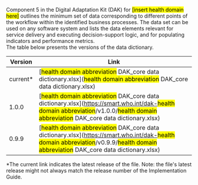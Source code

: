 Component 5 in the Digital Adaptation Kit (DAK) for <mark>[insert health domain here]</mark> outlines the minimum set of data corresponding to different points of the workflow within the identified business processes. The data set can be used on any software system and lists the data elements relevant for service delivery and executing decision-support logic, and for populating indicators and performance metrics.<br>
The table below presents the versions of the data dictionary.

| Version | Link |
|---|---|
| current* | [<mark>health domain abbreviation</mark> DAK_core data dictionary.xlsx](<mark>health domain abbreviation</mark> DAK_core data dictionary.xlsx) |
|1.0.0 | [<mark>health domain abbreviation</mark> DAK_core data dictionary.xlsx](https://smart.who.int/dak-<mark>health domain abbreviation</mark>/v1.0.0/<mark>health domain abbreviation</mark> DAK_core data dictionary.xlsx) |
|0.9.9 | [<mark>health domain abbreviation</mark> DAK_core data dictionary.xlsx](https://smart.who.int/dak-<mark>health domain abbreviation</mark>/v0.9.9/<mark>health domain abbreviation</mark> DAK_core data dictionary.xlsx) |

*The current link indicates the latest release of the file. Note: the file's latest release might not always match the release number of the Implementation Guide.

<!-- An example of how this table looks for the data dictionary of IMMZ DAK, after release v1.0.0:

| Version | Link |
|---|---|
| current* | [IMMZ DAK_core data dictionary.xlsx](IMMZ DAK_core data dictionary.xlsx) |
|1.0.0 | [IMMZ DAK_core data dictionary.xlsx](https://smart.who.int/dak-immz/v1.0.0/IMMZ DAK_core data dictionary.xlsx) |
|0.9.9 | [IMMZ DAK_core data dictionary.xlsx](https://smart.who.int/dak-immz/v0.9.9/IMMZ DAK_core data dictionary.xlsx) |

-->



